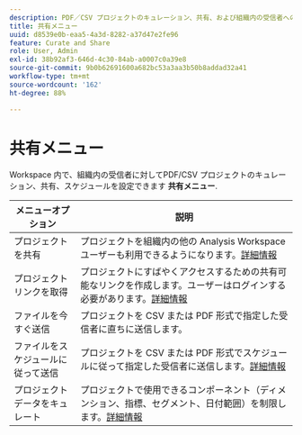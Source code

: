 ```yaml
---
description: PDF／CSV プロジェクトのキュレーション、共有、および組織内の受信者へのスケジュールを設定できます。
title: 共有メニュー
uuid: d8539e0b-eaa5-4a3d-8282-a37d47e2fe96
feature: Curate and Share
role: User, Admin
exl-id: 38b92af3-646d-4c30-84ab-a0007c0a39e8
source-git-commit: 9b0b62691600a682bc53a3aa3b50b8addad32a41
workflow-type: tm+mt
source-wordcount: '162'
ht-degree: 88%

---
```


# 共有メニュー

Workspace 内で、組織内の受信者に対してPDF/CSV プロジェクトのキュレーション、共有、スケジュールを設定できます **共有メニュー**.

| メニューオプション | 説明 |
|---|---|
| プロジェクトを共有 | プロジェクトを組織内の他の Analysis Workspace ユーザーも利用できるようになります。[詳細情報](https://experienceleague.adobe.com/docs/analytics/analyze/analysis-workspace/curate-share/share-projects.html?lang=ja) |
| プロジェクトリンクを取得 | プロジェクトにすばやくアクセスするための共有可能なリンクを作成します。ユーザーはログインする必要があります。[詳細情報](https://experienceleague.adobe.com/docs/analytics/analyze/analysis-workspace/curate-share/shareable-links.html?lang=ja) |
| ファイルを今すぐ送信 | プロジェクトを CSV または PDF 形式で指定した受信者に直ちに送信します。 |
| ファイルをスケジュールに従って送信 | プロジェクトを CSV または PDF 形式でスケジュールに従って指定した受信者に送信します。[詳細情報](https://experienceleague.adobe.com/docs/analytics/analyze/analysis-workspace/curate-share/t-schedule-report.html?lang=ja) |
| プロジェクトデータをキュレート | プロジェクトで使用できるコンポーネント（ディメンション、指標、セグメント、日付範囲）を制限します。[詳細情報](https://experienceleague.adobe.com/docs/analytics/analyze/analysis-workspace/curate-share/curate.html?lang=ja) |
